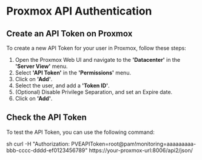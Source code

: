 # Proxmox API Authentication

## Create an API Token on Proxmox

To create a new API Token for your user in Proxmox, follow these steps:

1. Open the Proxmox Web UI and navigate to the **'Datacenter'** in the **'Server View'** menu.
2. Select **'API Token'** in the **'Permissions'** menu.
3. Click on **'Add'**.
4. Select the user, and add a **'Token ID'**.
5. (Optional) Disable Privilege Separation, and set an Expire date.
6. Click on **'Add'**.

## Check the API Token

To test the API Token, you can use the following command:

sh
curl -H "Authorization: PVEAPIToken=root@pam!monitoring=aaaaaaaaa-bbb-cccc-dddd-ef0123456789" https://your-proxmox-url:8006/api2/json/

